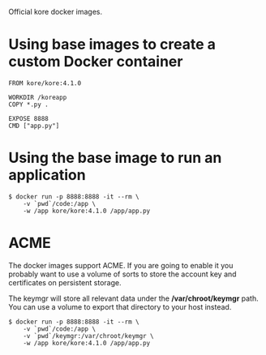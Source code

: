 Official kore docker images.

# Using base images to create a custom Docker container

```
FROM kore/kore:4.1.0

WORKDIR /koreapp
COPY *.py .

EXPOSE 8888
CMD ["app.py"]
```

# Using the base image to run an application

```
$ docker run -p 8888:8888 -it --rm \
    -v `pwd`/code:/app \
    -w /app kore/kore:4.1.0 /app/app.py
```

# ACME

The docker images support ACME. If you are going to enable it
you probably want to use a volume of sorts to store the account
key and certificates on persistent storage.

The keymgr will store all relevant data under the **/var/chroot/keymgr**
path. You can use a volume to export that directory to your host instead.

```
$ docker run -p 8888:8888 -it --rm \
    -v `pwd`/code:/app \
    -v `pwd`/keymgr:/var/chroot/keymgr \
    -w /app kore/kore:4.1.0 /app/app.py
```
